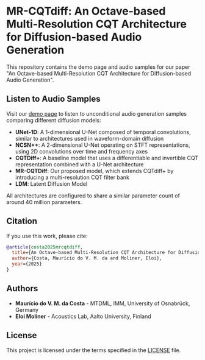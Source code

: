 # MR-CQTdiff: An Octave-based Multi-Resolution CQT Architecture for Diffusion-based Audio Generation

This repository contains the demo page and audio samples for our paper "An Octave-based Multi-Resolution CQT Architecture for Diffusion-based Audio Generation".

## Listen to Audio Samples

Visit our [demo page](https://eloimoliner.github.io/MR-CQTdiff/) to listen to unconditional audio generation samples comparing different diffusion models:

- **UNet-1D**: A 1-dimensional U-Net composed of temporal convolutions, similar to architectures used in waveform-domain diffusion
- **NCSN++**: A 2-dimensional U-Net operating on STFT representations, using 2D convolutions over time and frequency axes
- **CQTDiff+**: A baseline model that uses a differentiable and invertible CQT representation combined with a U-Net architecture
- **MR-CQTDiff**: Our proposed model, which extends CQTdiff+ by introducing a multi-resolution CQT filter bank
- **LDM**: Latent Diffusion Model

All architectures are configured to share a similar parameter count of around 40 million parameters.

## Citation

If you use this work, please cite:

```bibtex
@article{costa2025mrcqtdiff,
  title={An Octave-based Multi-Resolution CQT Architecture for Diffusion-based Audio Generation},
  author={Costa, Maurício do V. M. da and Moliner, Eloi},
  year={2025}
}
```

## Authors

- **Maurício do V. M. da Costa** - MTDML, IMM, University of Osnabrück, Germany
- **Eloi Moliner** - Acoustics Lab, Aalto University, Finland

## License

This project is licensed under the terms specified in the [LICENSE](LICENSE) file.